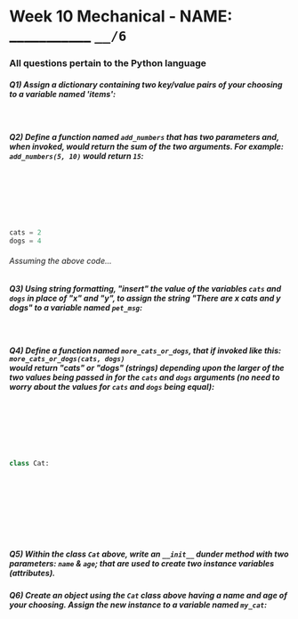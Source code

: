 # Week 10 Mechanical - NAME: ___________ `__/6` 

### All questions pertain to the Python language

##### Q1) Assign a dictionary containing two key/value pairs of your choosing to a variable named 'items':
<br>


##### Q2) Define a function named `add_numbers` that has two parameters and, when invoked, would **return** the sum of the two arguments.  For example: `add_numbers(5, 10)` would return `15`:
<br><br><br><br><br>

```python
cats = 2
dogs = 4
```
###### Assuming the above code...

##### Q3) Using string formatting, "insert" the value of the variables `cats` and `dogs` in place of "_x_" and "_y_", to assign the string "**_There are x cats and y dogs_**" to a variable named `pet_msg`:
<br>

##### Q4) Define a function named `more_cats_or_dogs`, that if invoked like this:<br> `more_cats_or_dogs(cats, dogs)`<br>would return "cats" or "dogs" (strings) depending upon the larger of the two values being passed in for the `cats` and `dogs` arguments (no need to worry about the values for `cats` and `dogs` being equal):
<br><br><br><br><br>

```python
class Cat:











```

##### Q5) Within the class `Cat` above, write an `__init__` dunder method with two parameters: `name` & `age`; that are used to create two instance variables (attributes).

##### Q6) Create an object using the `Cat` class above having a _name_ and _age_ of your choosing.  Assign the new instance to a variable named `my_cat`:
<br><br>
